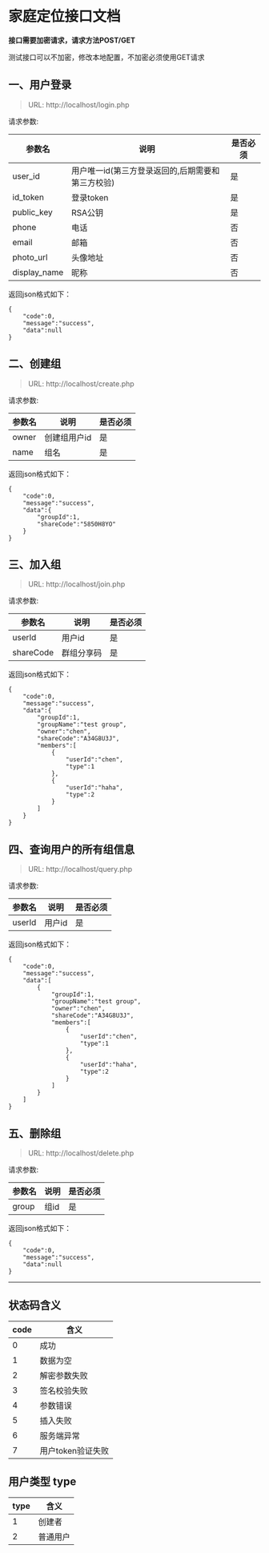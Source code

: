 # 家庭定位接口文档

**接口需要加密请求，请求方法POST/GET**

测试接口可以不加密，修改本地配置，不加密必须使用GET请求


## 一、用户登录

> URL: http://localhost/login.php

请求参数:

参数名 | 说明 | 是否必须
--- | --- | ---
user_id  | 用户唯一id(第三方登录返回的,后期需要和第三方校验) | 是
id_token | 登录token | 是
public_key | RSA公钥 | 是
phone | 电话 | 否
email | 邮箱 | 否
photo_url | 头像地址 | 否
display_name | 昵称 | 否

返回json格式如下：

```
{
    "code":0,
    "message":"success",
    "data":null
}
```

## 二、创建组

> URL: http://localhost/create.php

请求参数:

参数名 | 说明 | 是否必须
--- | --- | ---
owner  | 创建组用户id | 是
name | 组名 | 是

返回json格式如下：
```
{
    "code":0,
    "message":"success",
    "data":{
        "groupId":1,
        "shareCode":"5850H8YO"
    }
}
```

## 三、加入组

> URL: http://localhost/join.php

请求参数:

参数名 | 说明 | 是否必须
--- | --- | ---
userId  | 用户id | 是
shareCode | 群组分享码 | 是

返回json格式如下：
```
{
    "code":0,
    "message":"success",
    "data":{
        "groupId":1,
        "groupName":"test group",
        "owner":"chen",
        "shareCode":"A34G8U3J",
        "members":[
            {
                "userId":"chen",
                "type":1
            },
            {
                "userId":"haha",
                "type":2
            }
        ]
    }
}
```


## 四、查询用户的所有组信息

> URL: http://localhost/query.php

请求参数:

参数名 | 说明 | 是否必须
--- | --- | ---
userId  | 用户id | 是

返回json格式如下：
```
{
    "code":0,
    "message":"success",
    "data":[
        {
            "groupId":1,
            "groupName":"test group",
            "owner":"chen",
            "shareCode":"A34G8U3J",
            "members":[
                {
                    "userId":"chen",
                    "type":1
                },
                {
                    "userId":"haha",
                    "type":2
                }
            ]
        }
    ]
}
```


## 五、删除组

> URL: http://localhost/delete.php

请求参数:
 
参数名 | 说明 | 是否必须
--- | --- | ---
group  | 组id | 是

返回json格式如下：
```
{
    "code":0,
    "message":"success",
    "data":null
}
```


---

## 状态码含义

code | 含义
---|---
0 | 成功
1 | 数据为空
2 | 解密参数失败
3 | 签名校验失败
4 | 参数错误
5 | 插入失败
6 | 服务端异常
7 | 用户token验证失败

## 用户类型 type 

type | 含义
---|---
1 | 创建者
2 | 普通用户


